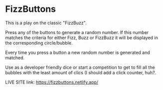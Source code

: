 # FizzButtons

This is a play on the classic "FizzBuzz". 

Press any of the buttons to generate a random number. If this number matches the criteria 
for either Fizz, Buzz or FizzBuzz it will be displayed in the corresponding circle/bubble.

Every time you press a button a new random number is generated and matched.

Use as a developer friendly dice or start a competition to get to fill all the bubbles with 
the least amount of clics (I should add a click counter, huh?. 

LIVE SITE link: <a href="">https://fizzbuttons.netlify.app/</a>
